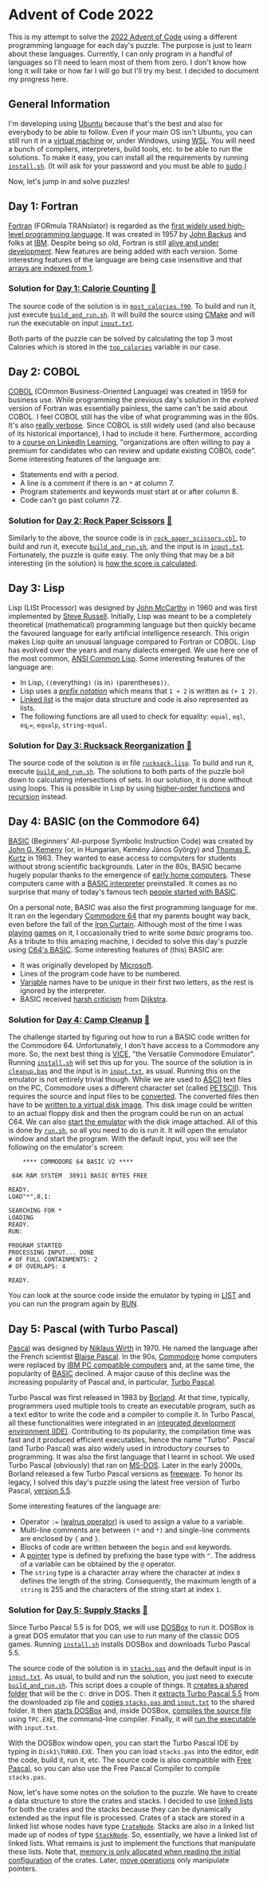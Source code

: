 # Advent of Code 2022

This is my attempt to solve the [2022 Advent of Code](https://adventofcode.com/2022) using a different programming language for each day's puzzle.
The purpose is just to learn about these languages.
Currently, I can only program in a handful of languages so I'll need to learn most of them from zero.
I don't know how long it will take or how far I will go but I'll try my best.
I decided to document my progress here.

## General Information

I'm developing using [Ubuntu](https://ubuntu.com/desktop/developers) because that's the best and also for everybody to be able to follow.
Even if your main OS isn't Ubuntu, you can still run it in a [virtual machine](https://ubuntu.com/tutorials/how-to-run-ubuntu-desktop-on-a-virtual-machine-using-virtualbox) or, under Windows, using [WSL](https://ubuntu.com/tutorials/install-ubuntu-on-wsl2-on-windows-11-with-gui-support).
You will need a bunch of compilers, interpreters, build tools, etc. to be able to run the solutions.
To make it easy, you can install all the requirements by running [`install.sh`](install.sh).
(It will ask for your password and you must be able to [sudo](https://en.wikipedia.org/wiki/Sudo).)

Now, let's jump in and solve puzzles!

## Day 1: Fortran

[Fortran](https://en.wikipedia.org/wiki/Fortran) (FORmula TRANslator) is regarded as the [first widely used high-level programming language](https://en.wikipedia.org/wiki/History_of_programming_languages#First_programming_languages).
It was created in 1957 by [John Backus](https://en.wikipedia.org/wiki/John_Backus) and folks at [IBM](https://www.ibm.com/ibm/history/ibm100/us/en/icons/fortran/).
Despite being so old, Fortran is still [alive and under development](https://fortran-lang.org/).
New features are being added with each version.
Some interesting features of the language are being case insensitive and that [arrays are indexed from 1](day_01/most_calories.f90#L14).

### Solution for [Day 1: Calorie Counting](https://adventofcode.com/2022/day/1) [&#128194;](day_01)

The source code of the solution is in [`most_calories.f90`](day_01/most_calories.f90).
To build and run it, just execute [`build_and_run.sh`](day_01/build_and_run.sh).
It will build the source using [CMake](https://cmake.org/) and will run the executable on input [`input.txt`](day_01/input.txt).

Both parts of the puzzle can be solved by calculating the top 3 most Calories which is stored in the [`top_calories`](day_01/most_calories.f90#L8) variable in our case.

## Day 2: COBOL

[COBOL](https://en.wikipedia.org/wiki/COBOL) (COmmon Business-Oriented Language) was created in 1959 for business use.
While programming the previous day's solution in the *evolved* version of Fortran was essentially painless, the same can't be said about COBOL.
I feel COBOL still has the vibe of what programming was in the 60s.
It's also [really verbose](https://en.wikipedia.org/wiki/COBOL#Syntax).
Since COBOL is still widely used (and also because of its historical importance), I had to include it here.
Furthermore, according to a [course on LinkedIn Learning](https://www.linkedin.com/learning/cobol-essential-training/), "organizations are often willing to pay a premium for candidates who can review and update existing COBOL code".
Some interesting features of the language are:

* Statements end with a period.
* A line is a comment if there is an `*` at column 7.
* Program statements and keywords must start at or after column 8.
* Code can't go past column 72.

### Solution for [Day 2: Rock Paper Scissors](https://adventofcode.com/2022/day/2) [&#128194;](day_02)

Similarly to the above, the source code is in [`rock_paper_scissors.cbl`](day_02/rock_paper_scissors.cbl), to build and run it, execute [`build_and_run.sh`](day_02/build_and_run.sh), and the input is in [`input.txt`](day_02/input.txt).
Fortunately, the puzzle is quite easy.
The only thing that may be a bit interesting (in the solution) is [how the score is calculated](day_02/rock_paper_scissors.cbl#L50-L58).

## Day 3: Lisp

Lisp (LISt Processor) was designed by [John McCarthy](https://en.wikipedia.org/wiki/John_McCarthy_(computer_scientist)) in 1960 and was first implemented by [Steve Russell](https://en.wikipedia.org/wiki/Steve_Russell_(computer_scientist)).
Initially, Lisp was meant to be a completely theoretical (mathematical) programming language but then quickly became the favoured language for early artificial intelligence research.
This origin makes Lisp quite an unusual language compared to Fortran or COBOL.
Lisp has evolved over the years and many dialects emerged.
We use here one of the most common, [ANSI Common Lisp](https://en.wikipedia.org/wiki/Common_Lisp).
Some interesting features of the language are:

* In Lisp, `((`everything`)` `(`is in`)` `(`parentheses`))`.
* Lisp uses a [*prefix notation*](https://en.wikipedia.org/wiki/Polish_notation) which means that `1 + 2` is written as `(+ 1 2)`.
* [Linked list](https://en.wikipedia.org/wiki/Linked_list) is the major data structure and code is also represented as lists.
* The following functions are all used to check for equality: `equal`, `eql`, `eq`,`=`, `equalp`, `string-equal`.

### Solution for [Day 3: Rucksack Reorganization](https://adventofcode.com/2022/day/3) [&#128194;](day_03)

The source code of the solution is in file [`rucksack.lisp`](day_03/rucksack.lisp).
To build and run it, execute [`build_and_run.sh`](day_03/build_and_run.sh).
The solutions to both parts of the puzzle boil down to calculating intersections of sets.
In our solution, it is done without using loops.
This is possible in Lisp by using [higher-order functions](https://en.wikipedia.org/wiki/Higher-order_function) and [recursion](https://en.wikipedia.org/wiki/Recursion) instead.

## Day 4: BASIC (on the Commodore 64)

[BASIC](https://en.wikipedia.org/wiki/BASIC) (Beginners' All-purpose Symbolic Instruction Code) was created by [John G. Kemeny](https://en.wikipedia.org/wiki/John_G._Kemeny) (or, in Hungarian, Kemény János György) and [Thomas E. Kurtz](https://en.wikipedia.org/wiki/Thomas_E._Kurtz) in 1963.
They wanted to ease access to computers for students without strong scientific backgrounds.
Later in the 80s, BASIC became hugely popular thanks to the emergence of [early home computers](https://en.wikipedia.org/wiki/Home_computer).
These computers came with a [BASIC interpreter](https://en.wikipedia.org/wiki/BASIC_interpreter) preinstalled.
It comes as no surprise that many of today's famous tech [people started with BASIC](https://youtu.be/nnjg3G2gkok?t=12).

On a personal note, BASIC was also the first programming language for me.
It ran on the legendary [Commodore 64](https://en.wikipedia.org/wiki/Commodore_64) that my parents bought way back, even before the fall of the [Iron Curtain](https://en.wikipedia.org/wiki/Iron_Curtain).
Although most of the time I was [p](https://youtu.be/vdQnaLyYoM4?t=44)[l](https://youtu.be/5JF9gTknSK8?t=29)[a](https://youtu.be/hDAhixO2t5w?t=13)[y](https://youtu.be/Y0pLMkAtwpQ?t=23)[i](https://youtu.be/ivHFP3dJAkM?t=26)[n](https://youtu.be/WAfc_Ugki5U?t=30)[g](https://youtu.be/KyjYejrJxek?t=18) [g](https://youtu.be/CX8jdKNO4t8?t=11)[a](https://youtu.be/ekAVecHyN_4?t=9)[m](https://youtu.be/LWFGZ8Gj1Ws?t=18)[e](https://youtu.be/6BOXR008V2I?t=226)[s](https://youtu.be/X1jKHHeufS0?t=135) on it, I occasionally tried to write some *basic* programs too.
As a tribute to this amazing machine, I decided to solve this day's puzzle using [C64's BASIC](https://www.c64-wiki.com/wiki/C64-Commands).
Some interesting features of (this) BASIC are:

* It was originally developed by [Microsoft](https://en.wikipedia.org/wiki/Microsoft_BASIC).
* Lines of the program code have to be numbered.
* [Variable](https://www.c64-wiki.com/wiki/Variable) names have to be unique in their first two letters, as the rest is ignored by the interpreter.
* BASIC received [harsh criticism](https://programmingisterrible.com/post/40132515169/dijkstra-basic) from [Dijkstra](https://en.wikipedia.org/wiki/Edsger_W._Dijkstra).

### Solution for [Day 4: Camp Cleanup](https://adventofcode.com/2022/day/4) [&#128194;](day_04)

The challenge started by figuring out how to run a BASIC code written for the Commodore 64.
Unfortunately, I don't have access to a Commodore any more.
So, the next best thing is [VICE](https://vice-emu.sourceforge.io/), "the Versatile Commodore Emulator".
Running [`install.sh`](install.sh) will set this up for you.
The source of the solution is in [`cleanup.bas`](day_04/cleanup.bas) and the input is in [`input.txt`](day_04/input.txt), as usual.
Running this on the emulator is not entirely trivial though.
While we are used to [ASCII](https://en.wikipedia.org/wiki/ASCII) text files on the PC, Commodore uses a different character set (called [PETSCII](https://www.c64-wiki.com/wiki/PETSCII)).
This requires the source and input files to be [converted](day_04/run.sh#L23-L26).
The converted files then have to be [written to a virtual disk image](day_04/run.sh#L27-L32).
This disk image could be written to an actual floppy disk and then the program could be run on an actual C64.
We can also [start the emulator](day_04/run.sh#L35-L36) with the disk image attached.
All of this is done by [`run.sh`](day_04/run.sh), so all you need to do is run it.
It will open the emulator window and start the program.
With the default input, you will see the following on the emulator's screen:

~~~
    **** COMMODORE 64 BASIC V2 ****

 64K RAM SYSTEM  38911 BASIC BYTES FREE

READY.
LOAD"*",8,1:

SEARCHING FOR *
LOADING
READY.
RUN:

PROGRAM STARTED
PROCESSING INPUT... DONE
# OF FULL CONTAINMENTS: 2
# OF OVERLAPS: 4

READY.
~~~

You can look at the source code inside the emulator by typing in [LIST](https://www.c64-wiki.com/wiki/LIST) and you can run the program again by [RUN](https://www.c64-wiki.com/wiki/RUN_(BASIC)).

## Day 5: Pascal (with Turbo Pascal)

[Pascal](https://en.wikipedia.org/wiki/Pascal_(programming_language)) was designed by [Niklaus Wirth](https://en.wikipedia.org/wiki/Niklaus_Wirth) in 1970.
He named the language after the French scientist [Blaise Pascal](https://en.wikipedia.org/wiki/Blaise_Pascal).
In the 90s, [Commodore](#day-4-basic-on-the-commodore-64) home computers were replaced by [IBM PC compatible computers](https://en.wikipedia.org/wiki/IBM_PC_compatible) and, at the same time, the popularity of [BASIC](#day-4-basic-on-the-commodore-64) declined.
A major cause of this decline was the increasing popularity of Pascal and, in particular, [Turbo Pascal](https://en.wikipedia.org/wiki/Turbo_Pascal).

Turbo Pascal was first released in 1983 by [Borland](https://en.wikipedia.org/wiki/Borland).
At that time, typically, programmers used multiple tools to create an executable program, such as a text editor to write the code and a compiler to compile it.
In Turbo Pascal, all these functionalities were integrated in an [integrated development environment (IDE)](https://en.wikipedia.org/wiki/Integrated_development_environment).
Contributing to its popularity, the compilation time was fast and it produced efficient executables, hence the name "Turbo".
Pascal (and Turbo Pascal) was also widely used in introductory courses to programming.
It was also the first language that I learnt in school.
We used Turbo Pascal (obviously) that ran on [MS-DOS](https://en.wikipedia.org/wiki/MS-DOS).
Later in the early 2000s, Borland released a few Turbo Pascal versions as [freeware](https://en.wikipedia.org/wiki/Freeware).
To honor its legacy, I solved this day's puzzle using the latest free version of Turbo Pascal, [version 5.5](https://en.wikipedia.org/wiki/Turbo_Pascal#Version_5.5).

Some interesting features of the language are:

* Operator `:=` ([walrus operator](https://en.wiktionary.org/wiki/walrus_operator)) is used to assign a value to a variable.
* Multi-line comments are between `(*` and `*)` and single-line comments are enclosed by `{` and `}`.
* Blocks of code are written between the `begin` and `end` keywords.
* A [pointer](https://www.tutorialspoint.com/pascal/pascal_pointers.htm) type is defined by prefixing the base type with `^`.
The address of a variable can be obtained by the `@` operator.
* The `string` type is a character array where the character at index `0` defines the length of the string.
Consequently, the maximum length of a `string` is 255 and the characters of the string start at index `1`.

### Solution for [Day 5: Supply Stacks](https://adventofcode.com/2022/day/5) [&#128194;](day_05)

Since Turbo Pascal 5.5 is for DOS, we will use [DOSBox](https://www.dosbox.com/) to run it.
DOSBox is a great DOS emulator that you can use to run many of the classic DOS games.
Running [`install.sh`](install.sh) installs DOSBox and downloads Turbo Pascal 5.5.

The source code of the solution is in [`stacks.pas`](day_05/stacks.pas) and the default input is in [`input.txt`](day_05/input.txt).
As usual, to build and run the solution, you just need to execute [`build_and_run.sh`](day_05/build_and_run.sh).
This script does a couple of things.
It [creates a shared folder](day_05/build_and_run.sh#L41-L43) that will be the `C:` drive in DOS.
Then it [extracts Turbo Pascal 5.5](day_05/build_and_run.sh#L47-L48) from the downloaded zip file and [copies `stacks.pas` and `input.txt`](day_05/build_and_run.sh#L49-L50) to the shared folder.
It then [starts DOSBox](day_05/build_and_run.sh#L54-L58) and, inside DOSBox, [compiles the source file](day_05/build_and_run.sh#L57) using `TPC.EXE`, the command-line compiler.
Finally, it will [run the executable](day_05/build_and_run.sh#L58) with `input.txt`.

With the DOSBox window open, you can start the Turbo Pascal IDE by typing in `Disk1\TURBO.EXE`.
Then you can load `stacks.pas` into the editor, edit the code, build it, run it, etc.
The source code is also compatible with [Free Pascal](https://www.freepascal.org/), so you can also use the Free Pascal Compiler to compile `stacks.pas`.

Now, let's have some notes on the solution to the puzzle.
We have to create a data structure to store the crates and stacks.
I decided to use [linked lists](https://en.wikipedia.org/wiki/Linked_list) for both the crates and the stacks because they can be dynamically extended as the input file is processed.
Crates of a stack are stored in a linked list whose nodes have type [`CrateNode`](day_05/stacks.pas#L9-L12).
Stacks are also in a linked list made up of nodes of type [`StackNode`](day_05/stacks.pas#L17-L21).
So, essentially, we have a linked list of linked lists.
What remains is just to implement the functions that manipulate these lists.
Note that, [memory is only allocated when reading the initial configuration](day_05/stacks.pas#L97) of the crates.
Later, [move operations](day_05/stacks.pas#L125) only manipulate pointers.
